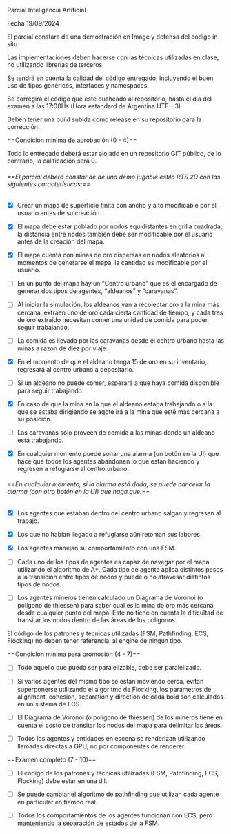 Parcial Inteligencia Artificial

Fecha 19/09/2024

El parcial constara de una demostración en Image y defensa del código in situ.

Las implementaciones deben hacerse con las técnicas utilizadas en clase, no utilizando librerías de terceros.

Se tendrá en cuenta la calidad del código entregado, incluyendo el buen uso de tipos genéricos, interfaces y namespaces.

Se corregirá el código que este pusheado al repositorio, hasta el dia del examen a las 17:00Hs (Hora estandard de Argentina UTF - 3)

Deben tener una build subida como release en su repositorio para la corrección.



==Condición mínima de aprobación (0 - 4)==



Todo lo entregado deberá estar alojado en un repositorio GIT público, de lo contrario, la calificación será 0.


###### ==El parcial deberá constar de de una demo jugable estilo RTS 2D con las siguientes características:==
- [x] Crear un mapa de superficie finita con ancho y alto modificable por el usuario antes de su creación. 

- [x] El mapa debe estar poblado por nodos equidistantes en grilla cuadrada, la distancia entre nodos también debe ser modificable por el usuario antes de la creación del mapa.

- [x] El mapa cuenta con minas de oro dispersas en nodos aleatorios al momentos de generarse el mapa, la cantidad es modificable por el usuario.

- [ ] En un punto del mapa hay un “Centro urbano” que es el encargado de generar dos tipos de agentes, “aldeanos” y “caravanas”. 

- [ ] Al iniciar la simulación, los aldeanos van a recolectar oro a la mina más cercana, extraen uno de oro cada cierta cantidad de tiempo, y cada tres de oro extraído necesitan comer una unidad de comida para poder seguir trabajando.

- [ ] La comida es llevada por las caravanas desde el centro urbano hasta las minas a razón de diez por viaje.

- [x] En el momento de que el aldeano tenga 15 de oro en su inventario, regresará al centro urbano a depositarlo.

- [ ] Si un aldeano no puede comer, esperará a que haya comida disponible para seguir trabajando.

- [x] En caso de que la mina en la que el aldeano estaba trabajando o a la que se estaba dirigiendo se agote irá a la mina que esté más cercana a su posición.

- [ ] Las caravanas sólo proveen de comida a las minas donde un aldeano está trabajando.

- [x] En cualquier momento puede sonar una alarma (un botón en la UI) que hace que todos los agentes abandonen lo que están haciendo y regresen a refugiarse al centro urbano.

###### ==En cualquier momento, si la alarma está dada, se puede cancelar la alarma (con otro botón en la UI) que haga que:==

- [x] Los agentes que estaban dentro del centro urbano salgan y regresen al trabajo.

- [x] Los que no habían llegado a refugiarse aún retoman sus labores


- [x] Los agentes manejan su comportamiento con una FSM.

- [ ] Cada uno de los tipos de agentes es capaz de navegar por el mapa utilizando el algoritmo de A*. Cada tipo de agente aplica distintos pesos a la transición entre tipos de nodos y puede o no atravesar distintos tipos de nodos.

- [ ] Los agentes mineros tienen calculado un Diagrama de Voronoi (o polígono de thiessen) para saber cual es la mina de oro más cercana desde cualquier punto del mapa. Este no tiene en cuenta la dificultad de transitar los nodos dentro de las áreas de los polígonos.

El código de los patrones y técnicas utilizadas (FSM, Pathfinding, ECS, Flocking) no deben tener referencial al engine de ningún tipo.


==Condición mínima para promoción (4 - 7)==



- [ ] Todo aquello que pueda ser paralelizable, debe ser paralelizado.

- [ ] Si varios agentes del mismo tipo se están moviendo cerca, evitan superponerse utilizando el algoritmo de Flocking, los parámetros de alignment, cohesion, separation y direction de cada boid son calculados en un sistema de ECS.

- [ ] El Diagrama de Voronoi (o polígono de thiessen) de los mineros tiene en cuenta el costo de transitar los nodos del mapa para delimitar las áreas.

- [ ] Todos los agentes y entidades en escena se renderizan utilizando llamadas directas a GPU, no por componentes de renderer.




==Examen completo (7 - 10)==



- [ ] El código de los patrones y técnicas utilizadas (FSM, Pathfinding, ECS, Flocking) debe estar en una dll.

- [ ] Se puede cambiar el algoritmo de pathfinding que utilizan cada agente en particular en tiempo real.

- [ ] Todos los comportamientos de los agentes funcionan con ECS, pero manteniendo la separación de estados de la FSM.